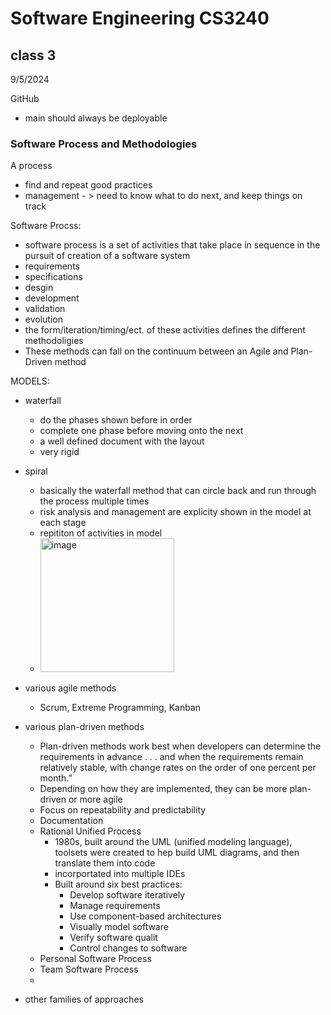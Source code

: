# Software Engineering CS3240

## class 3
9/5/2024

GitHub
- main should always be deployable

### Software Process and Methodologies

A process
- find and repeat good practices
- management - > need to know what to do next, and keep things on track

Software Procss:
-  software process is a set of activities that take place in sequence in the pursuit of creation of a software system
  - requirements
  - specifications
  - desgin
  - development
  - validation
  - evolution
- the form/iteration/timing/ect. of these activities defines the different methodoligies
- These methods can fall on the continuum between an Agile and Plan-Driven method

MODELS:
- waterfall
  - do the phases shown before in order
  - complete one phase before moving onto the next
  - a well defined document with the layout
  - very rigid
- spiral
  - basically the waterfall method that can circle back and run through the process multiple times
  - risk analysis and management are explicity shown in the model at each stage
  - repititon of activities in model
  - <img width="214" alt="image" src="https://github.com/user-attachments/assets/fd7cfe56-1865-444e-bcde-8b6303d7c4f0">

- various agile methods
  - Scrum, Extreme Programming, Kanban
- various plan-driven methods
  - Plan-driven methods work best when developers can determine the requirements in advance . . . and when the requirements remain relatively stable, with change rates on the order of one percent per month.”
  - Depending on how they are implemented, they can be more plan-driven or more agile
  - Focus on repeatability and predictability
  - Documentation
  - Rational Unified Process
    - 1980s, built around the UML (unified modeling language), toolsets were created to hep build UML diagrams, and then translate them into code
    - incorportated into multiple IDEs
    - Built around six best practices:
      - Develop software iteratively
      - Manage requirements
      - Use component-based architectures
      - Visually model software
      - Verify software qualit
      - Control changes to software
  - Personal Software Process
  - Team Software Process
  - 
- other families of approaches
